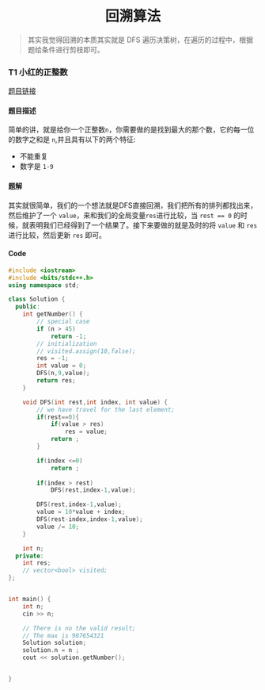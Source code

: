 # <center>回溯算法</center>

> 其实我觉得回溯的本质其实就是 DFS 遍历决策树，在遍历的过程中，根据题给条件进行剪枝即可。

### T1 小红的正整数

[题目链接](https://www.nowcoder.com/exam/test/86594095/detail?pid=47393601&testCallback=https%3A%2F%2Fwww.nowcoder.com%2Fexam%2Fcompany%3FquestionJobId%3D10%26subTabName%3Dwritten_page)

#### 题目描述
简单的讲，就是给你一个正整数`n`，你需要做的是找到最大的那个数，它的每一位的数字之和是 `n`,并且具有以下的两个特征:

- 不能重复
- 数字是 `1-9`

#### 题解
其实就很简单，我们的一个想法就是DFS直接回溯，我们把所有的排列都找出来，然后维护了一个 `value`，来和我们的全局变量`res`进行比较，当 `rest == 0` 的时候，就表明我们已经得到了一个结果了。接下来要做的就是及时的将 `value` 和 `res` 进行比较，然后更新 `res` 即可。


#### Code
```cpp
#include <iostream>
#include <bits/stdc++.h>
using namespace std;

class Solution {
  public:
    int getNumber() {
        // special case 
        if (n > 45)
            return -1;
        // initialization
        // visited.assign(10,false);
        res = -1;
        int value = 0;
        DFS(n,9,value);
        return res;
    }

    void DFS(int rest,int index, int value) {
        // we have travel for the last element;
        if(rest==0){
            if(value > res)
                res = value;
            return ;
        }

        if(index <=0)
            return ;
        
        if(index > rest)
            DFS(rest,index-1,value);

        DFS(rest,index-1,value);
        value = 10*value + index;
        DFS(rest-index,index-1,value);
        value /= 10;
    }

    int n;
  private:
    int res;
    // vector<bool> visited;
};


int main() {
    int n;
    cin >> n;

    // There is no the valid result;
    // The max is 987654321
    Solution solution;
    solution.n = n ;
    cout << solution.getNumber();


}
```


